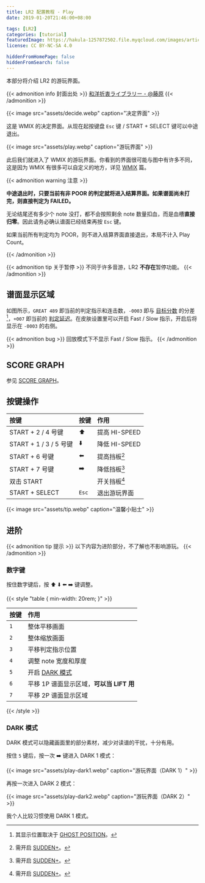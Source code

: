 ```yaml
---
title: LR2 配置教程 - Play
date: 2019-01-20T21:46:00+08:00

tags: [LR2]
categories: [tutorial]
featuredImage: https://hakula-1257872502.file.myqcloud.com/images/article-covers/61930743.webp
license: CC BY-NC-SA 4.0

hiddenFromHomePage: false
hiddenFromSearch: false
---
```


本部分将介绍 LR2 的游玩界面。

<!--more-->

{{< admonition info 封面出处 >}}
[和洋折衷ライブラリー - @藤原](https://www.pixiv.net/artworks/61930743)
{{< /admonition >}}

{{< image src="assets/decide.webp" caption="决定界面" >}}

这是 WMIX 的决定界面。从现在起按键盘 `Esc` 键 / START + SELECT 键可以中途退出。

{{< image src="assets/play.webp" caption="游玩界面" >}}

此后我们就进入了 WMIX 的游玩界面。你看到的界面很可能与图中有许多不同，这是因为 WMIX 有很多可以自定义的地方，详见 [WMIX](../wmix) 篇。

{{< admonition warning 注意 >}}

**中途退出时，只要当前有非 POOR 的判定就将进入结算界面。如果谱面尚未打完，则直接判定为 FAILED。**

无论结尾还有多少个 note 没打，都不会按照剩余 note 数量扣血，而是血槽**直接归零**。因此请务必确认谱面已经结束再按 `Esc` 键。

如果当前所有判定均为 POOR，则不进入结算界面直接退出，本局不计入 Play Count。

{{< /admonition >}}

{{< admonition tip 关于暂停 >}}
不同于许多音游，LR2 **不存在**暂停功能。
{{< /admonition >}}

## 谱面显示区域

如图所示，`GREAT 489` 即当前的判定指示和连击数，`-0003` 即与 [目标分数](../select/#target) 的分差[^ghost-position]，`+007` 即当前的 [判定延迟](../select/#judge-timing)。在皮肤设置里可以开启 Fast / Slow 指示，开启后将显示在 `-0003` 的右侧。

{{< admonition bug >}}
回放模式下不显示 Fast / Slow 指示。
{{< /admonition >}}

## SCORE GRAPH

参见 [SCORE GRAPH](../select/#score-graph)。

## 按键操作

| 按键                   | 按键          | 作用              |
| :--------------------- | :------------ | :---------------- |
| START + 2 / 4 号键     | :arrow_up:    | 提高 HI-SPEED     |
| START + 1 / 3 / 5 号键 | :arrow_down:  | 降低 HI-SPEED     |
| START + 6 号键         | :arrow_left:  | 提高挡板[^sudden] |
| START + 7 号键         | :arrow_right: | 降低挡板[^sudden] |
| 双击 START             |               | 开关挡板[^sudden] |
| START + SELECT         | `Esc`         | 退出游玩界面      |

{{< image src="assets/tip.webp" caption="温馨小贴士" >}}

## 进阶

{{< admonition tip 提示 >}}
以下内容为进阶部分，不了解也不影响游玩。
{{< /admonition >}}

### 数字键

按住数字键后，按 :arrow_up: :arrow_down: :arrow_left: :arrow_right: 键调整。

{{< style "table { min-width: 20rem; }" >}}

| 按键 | 作用                                     |
| :--- | :--------------------------------------- |
| `1`  | 整体平移画面                             |
| `2`  | 整体缩放画面                             |
| `3`  | 平移判定指示位置                         |
| `4`  | 调整 note 宽度和厚度                     |
| `5`  | 开启 [DARK 模式](#dark-模式)             |
| `6`  | 平移 1P 谱面显示区域，**可以当 LIFT 用** |
| `7`  | 平移 2P 谱面显示区域                     |

{{< /style >}}

### DARK 模式

DARK 模式可以隐藏画面里的部分素材，减少对读谱的干扰，十分有用。

按住 `5` 键后，按一次 :arrow_right: 键进入 DARK 1 模式：

{{< image src="assets/play-dark1.webp" caption="游玩界面（DARK 1）" >}}

再按一次进入 DARK 2 模式：

{{< image src="assets/play-dark2.webp" caption="游玩界面（DARK 2）" >}}

我个人比较习惯使用 DARK 1 模式。

[^ghost-position]: 其显示位置取决于 [GHOST POSITION](../select/#ghost-position)。
[^sudden]: 需开启 [SUDDEN+](../select/#sudden)。
